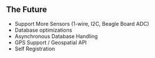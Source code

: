 ## The Future

- Support More Sensors (1-wire, I2C, Beagle Board ADC)
- Database optimizations
- Asynchronous Database Handling
- GPS Support / Geospatial API
- Self Registration 
